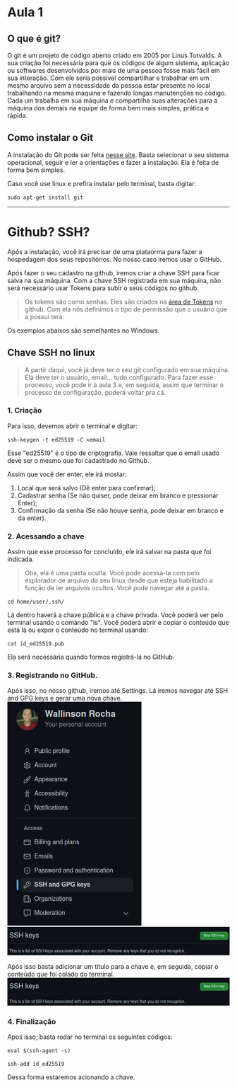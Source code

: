 # Aula 1

## O que é git?
O git é um projeto de código aberto criado em 2005 por Linus Totvalds. A sua criação foi necessária para que os códigos de algum sistema, aplicação ou softwares desenvolvidos por mais de uma pessoa fosse mais fácil em sua interação. Com ele seria possível compartilhar e trabalhar em um mesmo arquivo sem a necessidade da pessoa estar presente no local trabalhando na mesma maquina e fazendo longas manutenções no código. Cada um trabalha em sua máquina e compartilha suas alterações para a máquina dos demais na equipe de forma bem mais simples, prática e rápida.

## Como instalar o Git
A instalação do Git pode ser feita [nesse site](https://git-scm.com/downloads). Basta selecionar o seu sistema operacional, seguir e ler a orientações e fazer a instalação. Ela é feita de forma bem simples.

Caso você use linux e prefira instalar pelo terminal, basta digitar:
```
sudo apt-get install git
```

---

# Github? SSH?
Após a instalação, você irá precisar de uma plataorma para fazer a hospedagem dos seus repositórios. No nosso caso iremos usar o GitHub.

Após fazer o seu cadastro na github, iremos criar a chave SSH para ficar salva na sua máquina. Com a chave SSH registrada em sua máquina, não será necessário usar Tokens para subir o seus códigos no github.
> Os tokens são como senhas. Eles são criados na [área de Tokens](https://github.com/settings/tokens) no github. Com ela nós definimos o tipo de permissão que o usuário que a possui terá.

Os exemplos abaixos são semelhantes no Windows.

## Chave SSH no linux
> A partir daqui, você já deve ter o seu git configurado em sua máquina. Ela deve ter o usuário, email... tudo configurado. Para fazer esse processo, você pode ir à aula 3 e, em seguida, assim que terminar o processo de configuração, poderá voltar pra cá.

### 1. Criação
Para isso, devemos abrir o terminal e digitar:
```
ssh-keygen -t ed25519 -C <email
```
Esse "ed25519" é o tipo de criptografia. Vale ressaltar que o email usado deve ser o mesmo que foi cadastrado no Github.

Assim que você der enter, ele irá mostar:
1. Local que será salvo (Dê enter para confirmar);
2. Cadastrar senha (Se não quiser, pode deixar em branco e pressionar Enter);
3. Confirmação da senha (Se não houve senha, pode deixar em branco e da enter).

### 2. Acessando a chave

Assim que esse processo for concluído, ele irá salvar na pasta que foi indicada.
> Obs, ela é uma pasta oculta. Você pode acessá-la com pelo explorador de arquivo do seu linux desde que esteja habilitado a função de ler arquivos ocultos.
Você pode navegar até a pasta.
```
cd home/user/.ssh/
```

Lá dentro haverá a chave pública e a chave privada. Você poderá ver pelo terminal usando o comando "ls".
Você poderá abrir e copiar o conteúdo que está lá ou expor o conteúdo no terminal usando:
```
cat id_ed25519.pub
```
Ela será necessária quando formos registrá-la no GitHub.

### 3. Registrando no GitHub.
Após isso, no nosso github, iremos até Settings. Lá iremos navegar até SSH and GPG keys e gerar uma nova chave.
![Demonstração de onde está a parte de SSH](./Fotos/ssh.png)
![Área para adicionar a nova chave](./Fotos/ssh2.png)

Após isso basta adicionar um título para a chave e, em seguida, copiar o conteúdo que foi colado do terminal.
![Área de título e área para o conteúdo criptografado](./Fotos/ssh2.png)

### 4. Finalização
Apoś isso, basta rodar no terminal os seguintes códigos:
```
eval $(ssh-agent -s)
```
```
ssh-add id_ed25519
```

Dessa forma estaremos acionando a chave.